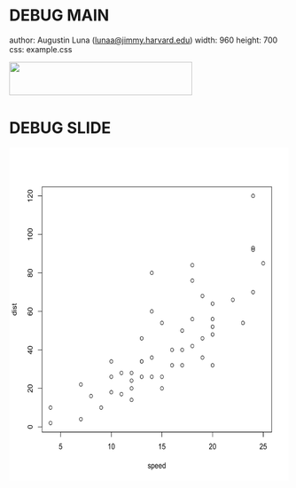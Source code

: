 DEBUG MAIN
====
author: Augustin Luna (lunaa@jimmy.harvard.edu)
width: 960
height: 700
css: example.css
<div class="guide horz" style="height: 0%; width: 100%; top: 10%; left: 0%"></div>
<div class="guide horz" style="height: 0%; width: 100%; top: 20%; left: 0%"></div>
<div class="guide horz" style="height: 0%; width: 100%; top: 30%; left: 0%"></div>
<div class="guide horz" style="height: 0%; width: 100%; top: 40%; left: 0%"></div>
<div class="guide horz" style="height: 0%; width: 100%; top: 50%; left: 0%"></div>
<div class="guide horz" style="height: 0%; width: 100%; top: 60%; left: 0%"></div>
<div class="guide horz" style="height: 0%; width: 100%; top: 70%; left: 0%"></div>
<div class="guide horz" style="height: 0%; width: 100%; top: 80%; left: 0%"></div>
<div class="guide horz" style="height: 0%; width: 100%; top: 90%; left: 0%"></div>

<div class="guide vert" style="height: 100%; width: 0%; top: 0%; left: 10%"></div>
<div class="guide vert" style="height: 100%; width: 0%; top: 0%; left: 20%"></div>
<div class="guide vert" style="height: 100%; width: 0%; top: 0%; left: 30%"></div>
<div class="guide vert" style="height: 100%; width: 0%; top: 0%; left: 40%"></div>
<div class="guide vert" style="height: 100%; width: 0%; top: 0%; left: 50%"></div>
<div class="guide vert" style="height: 100%; width: 0%; top: 0%; left: 60%"></div>
<div class="guide vert" style="height: 100%; width: 0%; top: 0%; left: 70%"></div>
<div class="guide vert" style="height: 100%; width: 0%; top: 0%; left: 80%"></div>
<div class="guide vert" style="height: 100%; width: 0%; top: 0%; left: 90%"></div>


<div class="footer"><img src="dfci_logo.gif" height="60px" width="330px" /></div>

DEBUG SLIDE
====
<div class="guide horz" style="height: 0%; width: 100%; top: 10%; left: 0%"></div>
<div class="guide horz" style="height: 0%; width: 100%; top: 20%; left: 0%"></div>
<div class="guide horz" style="height: 0%; width: 100%; top: 30%; left: 0%"></div>
<div class="guide horz" style="height: 0%; width: 100%; top: 40%; left: 0%"></div>
<div class="guide horz" style="height: 0%; width: 100%; top: 50%; left: 0%"></div>
<div class="guide horz" style="height: 0%; width: 100%; top: 60%; left: 0%"></div>
<div class="guide horz" style="height: 0%; width: 100%; top: 70%; left: 0%"></div>
<div class="guide horz" style="height: 0%; width: 100%; top: 80%; left: 0%"></div>
<div class="guide horz" style="height: 0%; width: 100%; top: 90%; left: 0%"></div>

<div class="guide vert" style="height: 100%; width: 0%; top: 0%; left: 10%"></div>
<div class="guide vert" style="height: 100%; width: 0%; top: 0%; left: 20%"></div>
<div class="guide vert" style="height: 100%; width: 0%; top: 0%; left: 30%"></div>
<div class="guide vert" style="height: 100%; width: 0%; top: 0%; left: 40%"></div>
<div class="guide vert" style="height: 100%; width: 0%; top: 0%; left: 50%"></div>
<div class="guide vert" style="height: 100%; width: 0%; top: 0%; left: 60%"></div>
<div class="guide vert" style="height: 100%; width: 0%; top: 0%; left: 70%"></div>
<div class="guide vert" style="height: 100%; width: 0%; top: 0%; left: 80%"></div>
<div class="guide vert" style="height: 100%; width: 0%; top: 0%; left: 90%"></div>


<img src="debug-figure/unnamed-chunk-1-1.png" title="plot of chunk unnamed-chunk-1" alt="plot of chunk unnamed-chunk-1" width="600px" height="600px" style="display: block; margin: auto;" />

<div class="box" style="height: 10%; width: 10%; top: 30%; left: 60%"></div>
